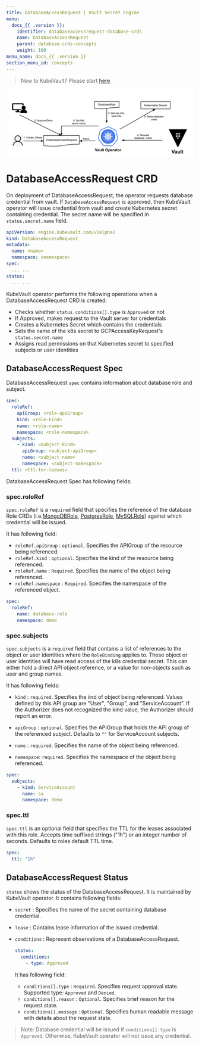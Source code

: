 ```yaml
---
title: DatabaseAccessRequest | Vault Secret Engine
menu:
  docs_{{ .version }}:
    identifier: databaseaccessrequest-database-crds
    name: DatabaseAccessRequest
    parent: database-crds-concepts
    weight: 100
menu_name: docs_{{ .version }}
section_menu_id: concepts
---
```


> New to KubeVault? Please start [here](/docs/concepts/README.md).

![DatabaseAccessRequest CRD](/docs/images/concepts/database_accesskey_request.svg)

# DatabaseAccessRequest CRD

On deployment of DatabaseAccessRequest, the operator requests database credential from vault.
If `DatabaseAccessRequest` is approved, then KubeVault operator will issue credential from vault and 
create Kubernetes secret containing credential. The secret name will be specified in `status.secret.name` field.

```yaml
apiVersion: engine.kubevault.com/v1alpha1
kind: DatabaseAccessRequest
metadata:
  name: <name>
  namespace: <namespace>
spec:
  ... ...
status:
  ... ...
```

KubeVault operator performs the following operations when a DatabaseAccessRequest CRD is created:

- Checks whether `status.conditions[].type` is `Approved` or not
- If Approved, makes request to the Vault server for credentials
- Creates a Kubernetes Secret which contains the credentials
- Sets the name of the k8s secret to GCPAccessKeyRequest's `status.secret.name`
- Assigns read permissions on that Kubernetes secret to specified subjects or user identities

## DatabaseAccessRequest Spec

DatabaseAccessRequest `spec` contains information about database role and subject.

```yaml
spec:
  roleRef:
    apiGroup: <role-apiGroup>
    kind: <role-kind>
    name: <role-name>
    namespace: <role-namespace>
  subjects:
    - kind: <subject-kind>
      apiGroup: <subject-apiGroup>
      name: <subject-name>
      namespace: <subject-namespace>
  ttl: <ttl-for-leases>
```

DatabaseAccessRequest Spec has following fields:

### spec.roleRef

`spec.roleRef` is a `required` field that specifies the reference of the database Role CRDs (i.e.[MongoDBRole](/docs/concepts/secret-engine-crds/database-secret-engine/mongodb.md), 
[PostgresRole](/docs/concepts/secret-engine-crds/database-secret-engine/postgresrole.md), 
[MySQLRole](/docs/concepts/secret-engine-crds/database-secret-engine/mysql.md)) 
against which credential will be issued.

It has following field:
- `roleRef.apiGroup` : `optional`. Specifies the APIGroup of the resource being referenced.
- `roleRef.kind` : `optional`. Specifies the kind of the resource being referenced.
- `roleRef.name` : `Required`. Specifies the name of the object being referenced.
- `roleRef.namespace` : `Required`. Specifies the namespace of the referenced object.

```yaml
spec:
  roleRef:
    name: database-role
    namespace: demo
```

### spec.subjects

`spec.subjects` is a `required` field that contains a list of references to the object or 
user identities where the `RoleBinding` applies to. These object or user identities will have
read access of the k8s credential secret. This can either hold a direct API object reference, 
or a value for non-objects such as user and group names.

It has following fields:
- `kind` : `required`. Specifies the iind of object being referenced. Values defined by 
  this API group are "User", "Group", and "ServiceAccount". If the Authorizer does not 
  recognized the kind value, the Authorizer should report an error.

- `apiGroup` : `optional`. Specifies the APIGroup that holds the API group of the referenced subject.
   Defaults to `""` for ServiceAccount subjects.

- `name` : `required`. Specifies the name of the object being referenced.

- `namespace`: `required`. Specifies the namespace of the object being referenced.

```yaml
spec:
  subjects:
    - kind: ServiceAccount
      name: sa
      namespace: demo
```

### spec.ttl

`spec.ttl` is an optional field that specifies the TTL for the leases associated with this role. Accepts time suffixed strings ("1h") or an integer number of seconds. Defaults to roles default TTL time.

```yaml
spec:
  ttl: "1h"
```

## DatabaseAccessRequest Status

`status` shows the status of the DatabaseAccessRequest. It is maintained by KubeVault operator. It contains following fields:

- `secret` : Specifies the name of the secret containing database credential.

- `lease` : Contains lease information of the issued credential.

- `conditions` : Represent observations of a DatabaseAccessRequest.

    ```yaml
    status:
      conditions:
        - type: Approved
    ```

  It has following field:
  - `conditions[].type` : `Required`. Specifies request approval state. Supported type: `Approved` and `Denied`.
  - `conditions[].reason` : `Optional`. Specifies brief reason for the request state.
  - `conditions[].message` : `Optional`. Specifies human readable message with details about the request state.

> Note: Database credential will be issued if `conditions[].type` is `Approved`. Otherwise, KubeVault operator will not issue any credential.
